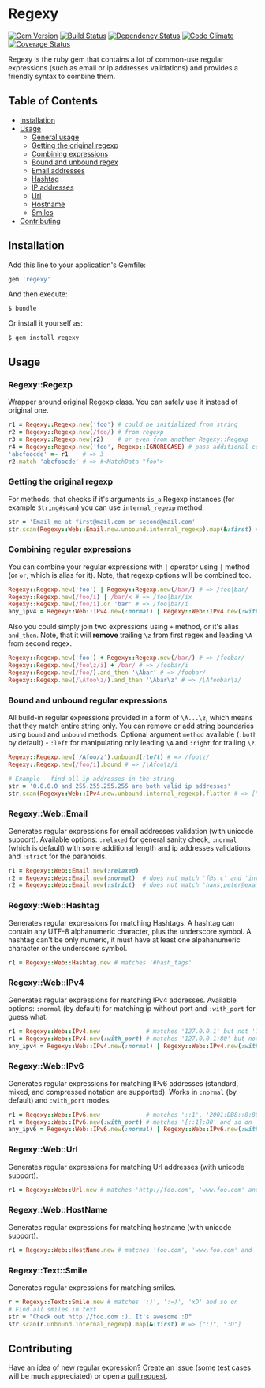 # Regexy
[![Gem Version](https://badge.fury.io/rb/regexy.svg)](http://badge.fury.io/rb/regexy)
[![Build Status](https://travis-ci.org/vladimir-tikhonov/regexy.svg?branch=master)](https://travis-ci.org/vladimir-tikhonov/regexy)
[![Dependency Status](https://gemnasium.com/vladimir-tikhonov/regexy.svg)](https://gemnasium.com/vladimir-tikhonov/regexy)
[![Code Climate](https://codeclimate.com/github/vladimir-tikhonov/regexy/badges/gpa.svg)](https://codeclimate.com/github/vladimir-tikhonov/regexy)
[![Coverage Status](https://coveralls.io/repos/vladimir-tikhonov/regexy/badge.svg)](https://coveralls.io/r/vladimir-tikhonov/regexy)

Regexy is the ruby gem that contains a lot of common-use regular expressions (such as email or ip addresses validations) and provides a friendly syntax to combine them.

## Table of Contents

- [Installation](#installation)
- [Usage](#usage)
    * [General usage](#regexyregexp)
    * [Getting the original regexp](#getting-the-original-regexp)
    * [Combining expressions](#combining-regular-expressions)
    * [Bound and unbound regex](#bound-and-unbound-regular-expressions)
    * [Email addresses](#regexywebemail)
    * [Hashtag](#regexywebhashtag)
    * [IP addresses](#regexywebipv4)
    * [Url](#regexyweburl)
    * [Hostname](#regexywebhostname)
    * [Smiles](#regexytextsmile)
- [Contributing](#contributing)

## Installation

Add this line to your application's Gemfile:

```ruby
gem 'regexy'
```

And then execute:

    $ bundle

Or install it yourself as:

    $ gem install regexy

## Usage

### Regexy::Regexp

Wrapper around original [Regexp](http://ruby-doc.org/core-2.2.1/Regexp.html) class. You can safely use it instead of original one.

```ruby
r1 = Regexy::Regexp.new('foo') # could be initialized from string
r2 = Regexy::Regexp.new(/foo/) # from regexp
r3 = Regexy::Regexp.new(r2)    # or even from another Regexy::Regexp
r4 = Regexy::Regexp.new('foo', Regexp::IGNORECASE) # pass additional configuration
'abcfoocde' =~ r1    # => 3
r2.match 'abcfoocde' # => #<MatchData "foo">
```
### Getting the original regexp
For methods, that checks if it's arguments `is_a` Regexp instances (for example `String#scan`) you can use `internal_regexp` method.
```ruby
str = 'Email me at first@mail.com or second@mail.com'
str.scan(Regexy::Web::Email.new.unbound.internal_regexp).map(&:first) # => ["first@mail.com", "second@mail.com"]
```

### Combining regular expressions

You can combine your regular expressions with `|` operator using `|` method (or `or`, which is alias for it). Note, that regexp options will be combined too.
```ruby
Regexy::Regexp.new('foo') | Regexy::Regexp.new(/bar/) # => /foo|bar/
Regexy::Regexp.new(/foo/i) | /bar/x # => /foo|bar/ix
Regexy::Regexp.new(/foo/i).or 'bar' # => /foo|bar/i
any_ipv4 = Regexy::Web::IPv4.new(:normal) | Regexy::Web::IPv4.new(:with_port) # matches ip w\ and w\o port
```
Also you could simply join two expressions using `+` method, or it's alias `and_then`. Note, that it will __remove__ trailing `\z` from first regex and leading `\A` from second regex.
```ruby
Regexy::Regexp.new('foo') + Regexy::Regexp.new(/bar/) # => /foobar/
Regexy::Regexp.new(/foo\z/i) + /bar/ # => /foobar/i
Regexy::Regexp.new(/foo/).and_then '\Abar' # => /foobar/
Regexy::Regexp.new(/\Afoo\z/).and_then '\Abar\z' # => /\Afoobar\z/
```
### Bound and unbound regular expressions
All build-in regular expressions provided in a form of `\A...\z`, which means that they match entire string only. You can remove or add string boundaries using `bound` and `unbound` methods.
Optional argument `method` available (`:both` by default) - `:left` for manipulating only leading `\A` and `:right` for trailing `\z`.
```ruby
Regexy::Regexp.new('/Afoo/z').unbound(:left) # => /foo\z/
Regexy::Regexp.new(/foo/i).bound # => /\Afoo\z/i

# Example - find all ip addresses in the string
str = '0.0.0.0 and 255.255.255.255 are both valid ip addresses'
str.scan(Regexy::Web::IPv4.new.unbound.internal_regexp).flatten # => ["0.0.0.0", "255.255.255.255"]
```
### Regexy::Web::Email

Generates regular expressions for email addresses validation (with unicode support). Available options: `:relaxed` for general sanity check, `:normal` (which is default) with some additional length and ip addresses validations and `:strict` for the paranoids.

```ruby
r1 = Regexy::Web::Email.new(:relaxed)
r2 = Regexy::Web::Email.new(:normal)  # does not match 'f@s.c' and 'invalid-ip@127.0.0.1.26'
r2 = Regexy::Web::Email.new(:strict)  # does not match 'hans,peter@example.com' and "partially.\"quoted\"@sld.com"
```
### Regexy::Web::Hashtag

Generates regular expressions for matching Hashtags.
A hashtag can contain any UTF-8 alphanumeric character, plus the underscore symbol.
A hashtag can't be only numeric, it must have at least one alpahanumeric character or the underscore symbol.

```ruby
r1 = Regexy::Web::Hashtag.new # matches '#hash_tags'
```
### Regexy::Web::IPv4

Generates regular expressions for matching IPv4 addresses. Available options: `:normal` (by default) for matching ip without port and `:with_port` for guess what.

```ruby
r1 = Regexy::Web::IPv4.new             # matches '127.0.0.1' but not '127.0.0.1:80'
r1 = Regexy::Web::IPv4.new(:with_port) # matches '127.0.0.1:80' but not '127.0.0.1'
any_ipv4 = Regexy::Web::IPv4.new(:normal) | Regexy::Web::IPv4.new(:with_port) # matches ip w\ and w\o port
```
### Regexy::Web::IPv6

Generates regular expressions for matching IPv6 addresses (standard, mixed, and compressed notation are supported). Works in `:normal` (by default) and `:with_port` modes.

```ruby
r1 = Regexy::Web::IPv6.new             # matches '::1', '2001:DB8::8:800:200C:417A' and '::FFFF:129.144.52.38'
r1 = Regexy::Web::IPv6.new(:with_port) # matches '[::1]:80' and so on
any_ipv6 = Regexy::Web::IPv6.new(:normal) | Regexy::Web::IPv6.new(:with_port) # matches ip w\ and w\o port
```
### Regexy::Web::Url

Generates regular expressions for matching Url addresses (with unicode support).

```ruby
r1 = Regexy::Web::Url.new # matches 'http://foo.com', 'www.foo.com' and 'foo.com'
```

### Regexy::Web::HostName

Generates regular expressions for matching hostname (with unicode support).

```ruby
r1 = Regexy::Web::HostName.new # matches 'foo.com', 'www.foo.com' and 'киррилический.домен.рф'
```
### Regexy::Text::Smile

Generates regular expressions for matching smiles.
```ruby
r = Regexy::Text::Smile.new # matches ':)', ':=)', 'xD' and so on
# Find all smiles in text
str = "Check out http://foo.com :). It's awesome :D"
str.scan(r.unbound.internal_regexp).map(&:first) # => [":)", ":D"] 
```

## Contributing
Have an idea of new regular expression? Create an [issue](https://github.com/vladimir-tikhonov/regexy/issues) (some test cases will be much appreciated) or open a [pull request](https://github.com/vladimir-tikhonov/regexy/pulls).
